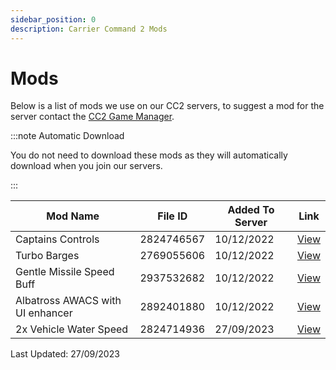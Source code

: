 ```yaml
---
sidebar_position: 0
description: Carrier Command 2 Mods
---
```


# Mods
Below is a list of mods we use on our CC2 servers, to suggest a mod for the server contact the <a href="https://trickys.gg/staffteam">CC2 Game Manager</a>.

:::note Automatic Download

You do not need to download these mods as they will automatically download when you join our servers.

:::

| Mod Name                         | File ID      | Added To Server | Link |
|----------------------------------|--------------|-----------------|------|
| Captains Controls                | 2824746567   | 10/12/2022      | [View](https://steamcommunity.com/sharedfiles/filedetails/?id=2824746567) |
| Turbo Barges                     | 2769055606   | 10/12/2022      | [View](https://steamcommunity.com/sharedfiles/filedetails/?id=2769055606) |
| Gentle Missile Speed Buff        | 2937532682   | 10/12/2022      | [View](https://steamcommunity.com/sharedfiles/filedetails/?id=2937532682) |
| Albatross AWACS with UI enhancer | 2892401880   | 10/12/2022      | [View](https://steamcommunity.com/sharedfiles/filedetails/?id=2892401880) |
| 2x Vehicle Water Speed           | 2824714936   | 27/09/2023      | [View](https://steamcommunity.com/sharedfiles/filedetails/?id=2824714936) |

Last Updated: 27/09/2023

<!-- AA/TV Missile Rebalance    [View](https://steamcommunity.com/sharedfiles/filedetails/?id=2878616785) -->